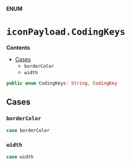 **ENUM**

# `iconPayload.CodingKeys`

**Contents**

- [Cases](#cases)
  - `borderColor`
  - `width`

```swift
public enum CodingKeys: String, CodingKey
```

## Cases
### `borderColor`

```swift
case borderColor
```

### `width`

```swift
case width
```
